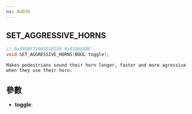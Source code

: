 ```yaml
---
ns: AUDIO
---
```

## SET_AGGRESSIVE_HORNS

```c
// 0x395BF71085D1B1D9 0x01D6EABE
void SET_AGGRESSIVE_HORNS(BOOL toggle);
```

```
Makes pedestrians sound their horn longer, faster and more agressive when they use their horn.  
```

## 參數
* **toggle**: 

